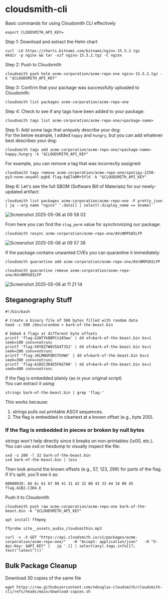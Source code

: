 # cloudsmith-cli
Basic commands for using Cloudsmith CLI effectively

```
export CLOUDSMITH_API_KEY=
```


Step 1: Download and extract the Helm chart
```
curl -LO https://charts.bitnami.com/bitnami/nginx-15.5.2.tgz
mkdir -p nginx && tar -xzf nginx-15.5.2.tgz -C nginx
```

Step 2: Push to Cloudsmith
```
cloudsmith push helm acme-corporation/acme-repo-one nginx-15.5.2.tgz -k "$CLOUDSMITH_API_KEY"
```

Step 3: Confirm that your package was successfully uploaded to Cloudsmith:
```
cloudsmith list packages acme-corporation/acme-repo-one
```

Step 4: Check to see if any tags have been added to your package:
```
cloudsmith tags list acme-corporation/acme-repo-one/<package-name>
```

Step 5: Add some tags that uniquely describe your dog: <br/>
For the below example, I added ```happy``` and ```hungry```, but you can add whatever best describes your dog:
```
cloudsmith tags add acme-corporation/acme-repo-one/<package-name> happy,hungry -k "$CLOUDSMITH_API_KEY"
```

For example, you can remove a tag that was incorrectly assigned:
```
cloudsmith tags remove acme-corporation/acme-repo-one/spotipy-2250-py3-none-anywhl-pgk6 flag-kqE7a0Mr5Yld -k "$CLOUDSMITH_API_KEY"
```

Step 6: Let's see the full SBOM (Software Bill of Materials) for our newly-updated artifact:
```
cloudsmith list packages acme-corporation/acme-repo-one -F pretty_json | jq --arg name "nginx" '.data[] | select(.display_name == $name)'
```

![Screenshot 2025-05-06 at 09 58 02](https://github.com/user-attachments/assets/4bffa8cb-426a-40e5-9081-da101d21c86d)


From here you can find the ```slug_perm``` value for synchronizing our package:
```
cloudsmith resync acme-corporation/acme-repo-one/AVcNRPG0ILFP
```

![Screenshot 2025-05-06 at 09 57 38](https://github.com/user-attachments/assets/79977e5b-3d65-49ce-9fcf-f52cb0d41c57)

If the package contains unwanted CVEs you can quarantine it immediately:
```
cloudsmith quarantine add acme-corporation/acme-repo-one/AVcNRPG0ILFP
```
```
cloudsmith quarantine remove acme-corporation/acme-repo-one/AVcNRPG0ILFP
```

![Screenshot 2025-05-06 at 11 21 14](https://github.com/user-attachments/assets/55e5afdc-18c5-473f-a31b-d8c5114f6282)


## Steganography Stuff

```
#!/bin/bash

# Create a binary file of 500 bytes filled with random data
head -c 500 /dev/urandom > bark-of-the-beast.bin

# Embed 4 flags at different byte offsets
printf 'flag-G2W7YkBBPCn103ww' | dd of=bark-of-the-beast.bin bs=1 seek=100 conv=notrunc
printf 'flag-X9Y8Z7W6V5U4T3S2' | dd of=bark-of-the-beast.bin bs=1 seek=200 conv=notrunc
printf 'flag-JKLMNOPQRSTUVWX' | dd of=bark-of-the-beast.bin bs=1 seek=300 conv=notrunc
printf 'flag-A1B2C3D4E5F6G7H8' | dd of=bark-of-the-beast.bin bs=1 seek=400 conv=notrunc
```

If the flag is embedded plainly (as in your original script)
<br/> You can extract it using:
```
strings bark-of-the-beast.bin | grep 'flag-'
```
This works because:
1. strings pulls out printable ASCII sequences.
2. The flag is embedded in cleartext at a known offset (e.g., byte 200).


### If the flag is embedded in pieces or broken by null bytes
strings won't help directly since it breaks on non-printables (\x00, etc.). <br/>
You can use xxd or hexdump to visually inspect the file:

```
xxd -s 200 -l 32 bark-of-the-beast.bin
xxd bark-of-the-beast.bin | less
```

Then look around the known offsets (e.g., 57, 123, 299) for parts of the flag. If it's split, you'll see it as:
```
00000039: 66 6c 61 67 00 41 31 42 32 00 43 33 44 34 00 45  flag.A1B2.C3D4.E
```

Push it to Cloudsmith
```
cloudsmith push raw acme-corporation/acme-repo-one bark-of-the-beast.bin -k "$CLOUDSMITH_API_KEY"
```

```
apt install ffmpeg
```

```
ffprobe site__assets_audio_cloudsmithin.mp3
```

```
curl -s -X GET "https://api.cloudsmith.io/v1/packages/acme-corporation/acme-repo-one/"   -H "Accept: application/json"   -H "X-Api-Key: $API_KEY" |   jq '.[] | select(any(.tags.info[]?; test("latest")))'
```

## Bulk Package Cleanup


Download 30 copies of the same file
```
wget https://raw.githubusercontent.com/ndouglas-cloudsmith/cloudsmith-cli/refs/heads/main/download-copies.sh
```
